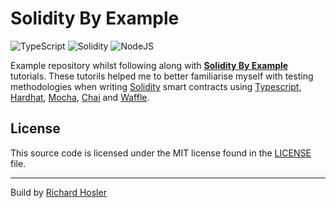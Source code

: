 # Solidity By Example

![TypeScript](https://img.shields.io/badge/typescript-%23007ACC.svg?style=for-the-badge&logo=typescript&logoColor=white) ![Solidity](https://img.shields.io/badge/Solidity-%23363636.svg?style=for-the-badge&logo=solidity&logoColor=white) ![NodeJS](https://img.shields.io/badge/node.js-6DA55F?style=for-the-badge&logo=node.js&logoColor=white) 

Example repository whilst following along with **[Solidity By Example](https://solidity-by-example.org/)** tutorials. These tutorils helped me to better familiarise myself with testing methodologies when writing [Solidity](https://soliditylang.org/) smart contracts using [Typescript](https://www.typescriptlang.org/), [Hardhat](https://hardhat.org/), [Mocha](https://mochajs.org/), [Chai](https://www.chaijs.com/) and  [Waffle](https://getwaffle.io/).

## License

This source code is licensed under the MIT license found in the [LICENSE](https://github.com/richardhosler/solidity-by-example/blob/master/LICENSE) file.

---

Build by [Richard Hosler](https://github.com/richardhosler)
